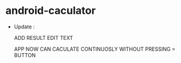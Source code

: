 # android-caculator

- Update :

	ADD RESULT EDIT TEXT

	APP NOW CAN CACULATE CONTINUOSLY WITHOUT PRESSING = BUTTON
